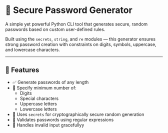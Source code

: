 # 🔐 Secure Password Generator

A simple yet powerful Python CLI tool that generates secure, random passwords based on custom user-defined rules.

Built using the `secrets`, `string`, and `re` modules — this generator ensures strong password creation with constraints on digits, symbols, uppercase, and lowercase characters.

---

## 🧠 Features

- ✅ Generate passwords of any length
- 🔢 Specify minimum number of:
  - Digits
  - Special characters
  - Uppercase letters
  - Lowercase letters
- 🔐 Uses `secrets` for cryptographically secure random generation
- 🧪 Validates passwords using regular expressions
- 🚫 Handles invalid input gracefullyy
